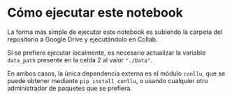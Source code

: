 # Cómo ejecutar este notebook

La forma más simple de ejecutar este notebook es subiendo la carpeta del repositorio a Google Drive y ejecutándolo en Collab.

Si se prefiere ejecutar localmente, es necesario actualizar la variable `data_path` presente en la celda 2 al valor `"./Data"`.

En ambos casos, la única dependencia externa es el módulo `conllu`, que se puede obtener mediante `pip install conllu`, o usando cualquier otro administrador de paquetes que se prefiera.
